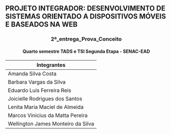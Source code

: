 ## PROJETO INTEGRADOR: DESENVOLVIMENTO DE SISTEMAS ORIENTADO A DISPOSITIVOS MÓVEIS E BASEADOS NA WEB
### <center>2ª_entrega_Prova_Conceito </center>
#### <center>Quarto semestre TADS e TSI Segunda Etapa - SENAC-EAD </center>


|Integrantes|
|--|
|Amanda Silva Costa|
|Barbara Vargas da Silva|
|Eduardo Luis Ferreira Reis|
|Joicielle Rodrigues dos Santos|
|Lenita Maria Maciel de Almeida|
|Marcos Vinicius da Matta Pereira|
|Wellington James Monteiro da Silva|
